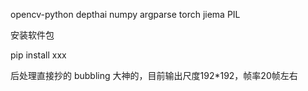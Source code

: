 opencv-python
depthai
numpy
argparse
torch
jiema
PIL

安装软件包

pip install xxx

后处理直接抄的 bubbling 大神的，目前输出尺度192*192，帧率20帧左右

